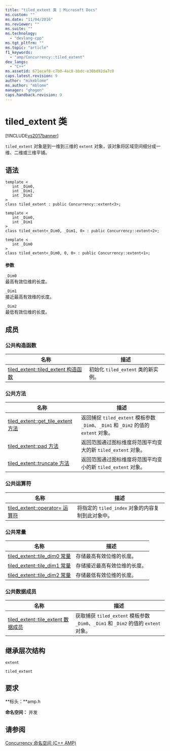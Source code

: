 ```yaml
---
title: "tiled_extent 类 | Microsoft Docs"
ms.custom: ""
ms.date: "11/04/2016"
ms.reviewer: ""
ms.suite: ""
ms.technology: 
  - "devlang-cpp"
ms.tgt_pltfrm: ""
ms.topic: "article"
f1_keywords: 
  - "amp/Concurrency::tiled_extent"
dev_langs: 
  - "C++"
ms.assetid: 671ecaf8-c7b0-4ac8-bbdc-e30bd92da7c0
caps.latest.revision: 9
author: "mikeblome"
ms.author: "mblome"
manager: "ghogen"
caps.handback.revision: 9
---
```

# tiled_extent 类
[!INCLUDE[vs2017banner](../../../assembler/inline/includes/vs2017banner.md)]

`tiled_extent` 对象是到一维到三维的 `extent` 对象，该对象将区域空间细分成一维、二维或三维平铺。  
  
## 语法  
  
```  
template <  
   int _Dim0,  
   int _Dim1,  
   int _Dim2  
>  
class tiled_extent : public Concurrency::extent<3>;  
  
template <  
   int _Dim0,  
   int _Dim1  
>  
class tiled_extent<_Dim0, _Dim1, 0> : public Concurrency::extent<2>;  
  
template <  
   int _Dim0  
>  
class tiled_extent<_Dim0, 0, 0> : public Concurrency::extent<1>;  
```  
  
#### 参数  
 `_Dim0`  
 最高有效位维的长度。  
  
 `_Dim1`  
 接近最高有效维的长度。  
  
 `_Dim2`  
 最低有效位维的长度。  
  
## 成员  
  
### 公共构造函数  
  
|名称|描述|  
|--------|--------|  
|[tiled\_extent::tiled\_extent 构造函数](../Topic/tiled_extent::tiled_extent%20Constructor.md)|初始化 `tiled_extent` 类的新实例。|  
  
### 公共方法  
  
|名称|描述|  
|--------|--------|  
|[tiled\_extent::get\_tile\_extent 方法](../Topic/tiled_extent::get_tile_extent%20Method.md)|返回捕捉 `tiled_extent` 模板参数 `_Dim0`、`_Dim1` 和 `_Dim2` 的值的 `extent` 对象。|  
|[tiled\_extent::pad 方法](../Topic/tiled_extent::pad%20Method.md)|返回范围通过图标维度将范围平均变大的新 `tiled_extent` 对象。|  
|[tiled\_extent::truncate 方法](../Topic/tiled_extent::truncate%20Method.md)|返回范围通过图标维度将范围平均变小的新 `tiled_extent` 对象。|  
  
### 公共运算符  
  
|名称|描述|  
|--------|--------|  
|[tiled\_extent::operator\= 运算符](../Topic/tiled_extent::operator=%20Operator.md)|将指定的 `tiled_index` 对象的内容复制到此对象中。|  
  
### 公共常量  
  
|名称|描述|  
|--------|--------|  
|[tiled\_extent::tile\_dim0 常量](../Topic/tiled_extent::tile_dim0%20Constant.md)|存储最高有效位维的长度。|  
|[tiled\_extent::tile\_dim1 常量](../Topic/tiled_extent::tile_dim1%20Constant.md)|存储接近最高有效位维的长度。|  
|[tiled\_extent::tile\_dim2 常量](../Topic/tiled_extent::tile_dim2%20Constant.md)|存储最低有效位维的长度。|  
  
### 公共数据成员  
  
|名称|描述|  
|--------|--------|  
|[tiled\_extent::tile\_extent 数据成员](../Topic/tiled_extent::tile_extent%20Data%20Member.md)|获取捕获 `tiled_extent` 模板参数 `_Dim0`、`_Dim1` 和 `_Dim2` 的值的 `extent` 对象。|  
  
## 继承层次结构  
 `extent`  
  
 `tiled_extent`  
  
## 要求  
 **标头：**amp.h  
  
 **命名空间：** 并发  
  
## 请参阅  
 [Concurrency 命名空间 \(C\+\+ AMP\)](../../../parallel/amp/reference/concurrency-namespace-cpp-amp.md)